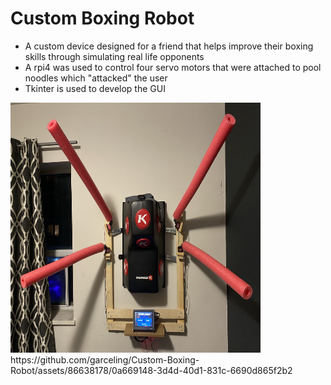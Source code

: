 # Custom Boxing Robot
- A custom device designed for a friend that helps improve their boxing skills through simulating real life opponents
- A rpi4 was used to control four servo motors that were attached to pool noodles which "attacked" the user
- Tkinter is used to develop the GUI


<img src="Picture/Picture_of_System.jpeg" width="400" height="400">
https://github.com/garceling/Custom-Boxing-Robot/assets/86638178/0a669148-3d4d-40d1-831c-6690d865f2b2

